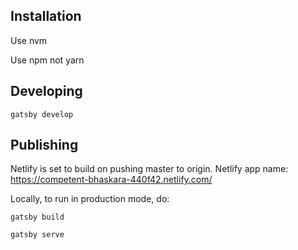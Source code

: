 ## Installation

Use nvm

Use npm not yarn

## Developing

`gatsby develop`

## Publishing

Netlify is set to build on pushing master to origin. Netlify app name: https://competent-bhaskara-440f42.netlify.com/

Locally, to run in production mode, do:

`gatsby build`

`gatsby serve`

